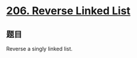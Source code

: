 # [206. Reverse Linked List](https://leetcode.com/problems/reverse-linked-list/)

## 题目

Reverse a singly linked list.